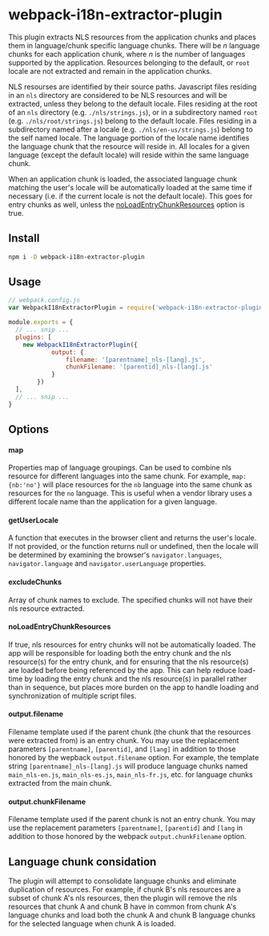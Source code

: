 # webpack-i18n-extractor-plugin

This plugin extracts NLS resources from the application chunks and places them in language/chunk specific language chunks.  There will be *n* language chunks for each application chunk, where *n* is the number of languages supported by the application.  Resources belonging to the default, or `root` locale are not extracted and remain in the application chunks.

NLS resourses are identified by their source paths.  Javascript files residing in an `nls`  directory are considered to be NLS resources and will be extracted, unless they belong to the default locale.  Files residing at the root of an `nls` directory (e.g. `./nls/strings.js`), or in a subdirectory named `root` (e.g. `./nls/root/strings.js`) belong to the default locale.  Files residing in a subdirectory named after a locale (e.g. `./nls/en-us/strings.js`) belong to the self named locale.  The language portion of the locale name identifies the language chunk that the resource will reside in.  All locales for a given language (except the default locale) will reside within the same language chunk.

When an application chunk is loaded, the associated language chunk matching the user's locale will be automatically loaded at the same time if necessary (i.e. if the current locale
is not the default locale).  This goes for entry chunks as well, unless the [noLoadEntryChunkResources](#noLoadEntryChunkResources) option is true.

## Install

```bash
npm i -D webpack-i18n-extractor-plugin
```

## Usage

```javascript
// webpack.config.js
var WebpackI18nExtractorPlugin = require('webpack-i18n-extractor-plugin');

module.exports = {
  // ... snip ...
  plugins: [
    new WebpackI18nExtractorPlugin({
			output: {
				filename: '[parentname]_nls-[lang].js',
				chunkFilename: '[parentid]_nls-[lang].js'
			}
		})
  ],
  // ... snip ...
}
```

## Options

#### map

Properties map of language groupings.  Can be used to combine nls resource for different languages into the same chunk.  For example, `map: {nb:'no'}` will place resources for the `nb` language into the same chunk as resources for the `no` language.  This is useful when a vendor library uses a different locale name than the application for a given language.

#### getUserLocale

A function that executes in the browser client and returns the user's locale.  If not provided, or the function returns null or undefined, then the locale will be determined by examining the browser's `navigator.languages`, `navigator.language` and `navigator.userLanguage` properties.

#### excludeChunks

Array of chunk names to exclude.  The specified chunks will not have their nls resource extracted.

#### noLoadEntryChunkResources

If true, nls resources for entry chunks will not be automatically loaded.  The app will be responsible for loading both the entry chunk and the nls resource(s) for the entry chunk, and for ensuring that the nls resource(s) are loaded before being referenced by the app.  This can help reduce load-time by loading the entry chunk and the nls resource(s) in parallel rather than in sequence, but places more burden on the app to handle loading and synchronization of multiple script files.

#### output.filename

Filename template used if the parent chunk (the chunk that the resources were extracted from) is an entry chunk.  You may use the replacement parameters `[parentname]`, `[parentid]`, and `[lang]` in addition to those honored by the wepback `output.filename` option.  For example, the template string `[parentname]_nls-[lang].js` will produce language chunks named `main_nls-en.js`, `main_nls-es.js`, `main_nls-fr.js`, etc. for language chunks extracted from the main chunk.

#### output.chunkFilename

Filename template used if the parent chunk is not an entry chunk.  You may use the replacement parameters `[parentname]`, `[parentid]` and `[lang` in addition to those honored by the webpack `output.chunkFilename` option.

## Language chunk considation

The plugin will attempt to consolidate language chunks and eliminate duplication of resources.  For example, if chunk B's nls resources are a subset of chunk A's nls resources, then the plugin will remove the nls resources that chunk A and chunk B have in common from chunk A's language chunks and load both the chunk A and chunk B language chunks for the selected language when chunk A is loaded.
